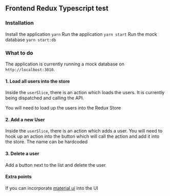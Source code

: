 ## Frontend Redux Typescript test

### Installation
Install the application `yarn`
Run the application `yarn start`
Run the mock database `yarn start:db`

### What to do
The application is currently running a mock database on `http://localhost:3010`. 

#### 1. Load all users into the store
Inside the `userSlice`, there is an action which loads the users. It is currently being dispatched and calling the API. 

You will need to load up the users into the Redux Store

#### 2. Add a new User
Inside the `userSlice`, there is an action which adds a user. You will need to hook up an action into the button which will call the action and add it into the store. The name can be hardcoded

#### 3. Delete a user
Add a button next to the list and delete the user

#### Extra points
If you can incorporate [material ui](https://mui.com/) into the UI 